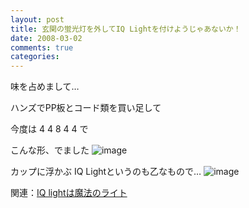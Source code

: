 ```yaml
---
layout: post
title: 玄関の蛍光灯を外してIQ Lightを付けようじゃあないか！
date: 2008-03-02
comments: true
categories:
---
```



味を占めまして…

ハンズでPP板とコード類を買い足して

今度は 4 4 8 4 4 で

こんな形、でました
![image](http://img.f.hatena.ne.jp/images/fotolife/k/keyesberry/20080302/20080302175145.jpg)


カップに浮かぶ IQ Lightというのも乙なもので…
![image](http://img.f.hatena.ne.jp/images/fotolife/k/keyesberry/20080302/20080302175142.jpg)


関連：[IQ lightは魔法のライト](/2008/02/21/IQ-light/)
